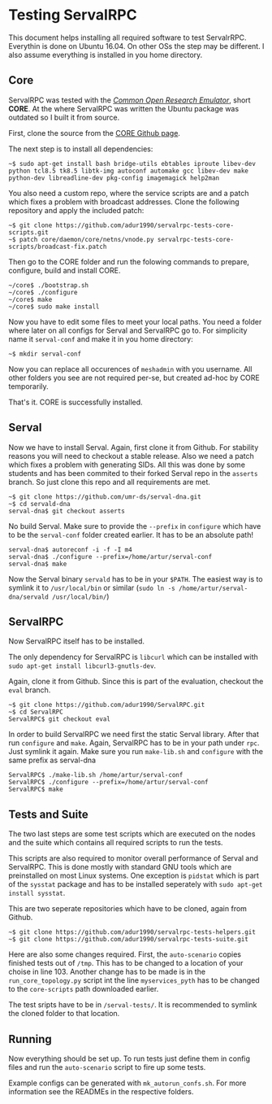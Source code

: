 # Testing ServalRPC
This document helps installing all required software to test ServalrRPC. Everythin is done on Ubuntu 16.04. On other OSs the step may be different. I also assume everything is installed in you home directory.

## Core
ServalRPC was tested with the [*Common Open Research Emulator*](http://www.nrl.navy.mil/itd/ncs/products/core), short **CORE**.
At the where ServalRPC was written the Ubuntu package was outdated so I built it from source.

First, clone the source from the [CORE Github page](https://github.com/coreemu/core).

The next step is to install all dependencies:

```
~$ sudo apt-get install bash bridge-utils ebtables iproute libev-dev python tcl8.5 tk8.5 libtk-img autoconf automake gcc libev-dev make python-dev libreadline-dev pkg-config imagemagick help2man
```

You also need a custom repo, where the service scripts are and a patch which fixes a problem with broadcast addresses. Clone the following repository and apply the included patch:

```
~$ git clone https://github.com/adur1990/servalrpc-tests-core-scripts.git
~$ patch core/daemon/core/netns/vnode.py servalrpc-tests-core-scripts/broadcast-fix.patch
```

Then go to the CORE folder and run the folowing commands to prepare, configure, build and install CORE.

```
~/core$ ./bootstrap.sh
~/core$ ./configure
~/core$ make
~/core$ sudo make install
```

Now you have to edit some files to meet your local paths. You need a folder where later on all configs for Serval and ServalRPC go to. For simplicity name it `serval-conf` and make it in you home directory:

```
~$ mkdir serval-conf
```

Now you can replace all occurences of `meshadmin` with you username. All other folders you see are not required per-se, but created ad-hoc by CORE temporarily.

That's it. CORE is successfully installed.

## Serval
Now we have to install Serval. Again, first clone it from Github. For stability reasons you will need to checkout a stable release. Also we need a patch which fixes a problem with generating SIDs. All this was done by some students and has been commited to their forked Serval repo in the `asserts` branch. So just clone this repo and all requirements are met.

```
~$ git clone https://github.com/umr-ds/serval-dna.git
~$ cd servald-dna
serval-dna$ git checkout asserts
```

No build Serval. Make sure to provide the `--prefix` in `configure` which have to be the `serval-conf` folder created earlier. It has to be an absolute path!

```
serval-dna$ autoreconf -i -f -I m4
serval-dna$ ./configure --prefix=/home/artur/serval-conf
serval-dna$ make
```

Now the Serval binary `servald` has to be in your `$PATH`. The easiest way is to symlink it to `/usr/local/bin` or similar (`sudo ln -s /home/artur/serval-dna/servald /usr/local/bin/`)

## ServalRPC
Now ServalRPC itself has to be installed.

The only dependency for ServalRPC is `libcurl` which can be installed with `sudo apt-get install libcurl3-gnutls-dev`.

Again, clone it from Github. Since this is part of the evaluation, checkout the `eval` branch.

```
~$ git clone https://github.com/adur1990/ServalRPC.git
~$ cd ServalRPC
ServalRPC$ git checkout eval
```

In order to build ServalRPC we need first the static Serval library. After that run `configure` and `make`. Again, ServalRPC has to be in your path under `rpc`. Just symlink it again. Make sure you run `make-lib.sh` and `configure` with the same prefix as serval-dna

```
ServalRPC$ ./make-lib.sh /home/artur/serval-conf
ServalRPC$ ./configure --prefix=/home/artur/serval-conf
ServalRPC$ make
```

## Tests and Suite
The two last steps are some test scripts which are executed on the nodes and the suite which contains all required scripts to run the tests.

This scripts are also required to monitor overall performance of Serval and ServalRPC. This is done mostly with standard GNU tools which are preinstalled on most Linux systems. One exception is `pidstat` which is part of the `sysstat` package and has to be installed seperately with `sudo apt-get install sysstat`.

This are two seperate repositories which have to be cloned, again from Github.

```
~$ git clone https://github.com/adur1990/servalrpc-tests-helpers.git
~$ git clone https://github.com/adur1990/servalrpc-tests-suite.git
```

Here are also some changes required. First, the `auto-scenario` copies finished tests out of `/tmp`. This has to be changed to a location of your choise in line 103.
Another change has to be made is in the `run_core_topology.py` script int the line `myservices_pyth` has to be changed to the `core-scripts` path downloaded earlier.

The test sripts have to be in `/serval-tests/`. It is recommended to symlink the cloned folder to that location.

## Running
Now everything should be set up. To run tests just define them in config files and run the `auto-scenario` script to fire up some tests.

Example configs can be generated with `mk_autorun_confs.sh`. For more information see the READMEs in the respective folders.
